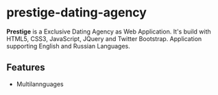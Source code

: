 # prestige-dating-agency

**Prestige** is a Exclusive Dating Agency as Web Application. It's build with HTML5, CSS3, JavaScript, JQuery and Twitter Bootstrap. Application supporting English and Russian Languages. 

## Features

- Multilannguages
